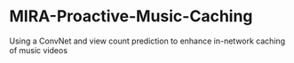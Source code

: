 # MIRA-Proactive-Music-Caching
Using a ConvNet and view count prediction to enhance in-network caching of music videos
